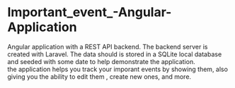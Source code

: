 # Important_event_-Angular-Application
Angular application with a REST API backend. The backend server is  created with Laravel. The data should is stored in a SQLite local database and seeded with some date to help demonstrate the application.
<br>the application helps you track your imporant events by showing them, also giving you the ability to edit them , create new ones, and more.
